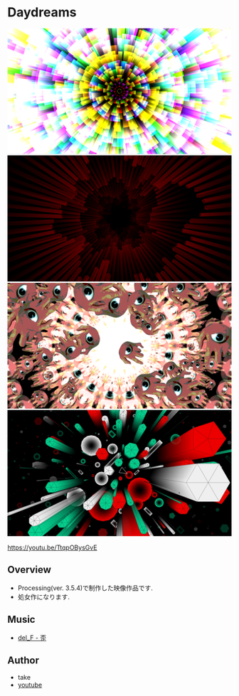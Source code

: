 # Daydreams

![img](snap_shots/20230727_013101_4706.png)
![img](snap_shots/20230727_012932_1638.png)
![img](snap_shots/20230727_013130_5455.png)
![img](snap_shots/20230727_013155_6504.png)

https://youtu.be/TtqpOBysGvE

## Overview

- Processing(ver. 3.5.4)で制作した映像作品です.
- 処女作になります.

## Music

- [del_F - 歪](https://rdel-f.bandcamp.com/track/--9)

## Author

- take
- [youtube](https://www.youtube.com/channel/UCjW8L5eykr1xlBkhgD5ihBQ)

